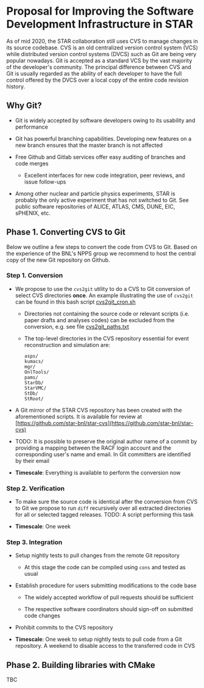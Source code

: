 # Proposal for Improving the Software Development Infrastructure in STAR

As of mid 2020, the STAR collaboration still uses CVS to manage changes in its
source codebase. CVS is an old centralized version control system (VCS) while
distributed version control systems (DVCS) such as Git are being very popular
nowadays. Git is accepted as a standard VCS by the vast majority of the
developer's community. The principal difference between CVS and Git is usually
regarded as the ability of each developer to have the full control offered by
the DVCS over a local copy of the entire code revision history.

## Why Git?

- Git is widely accepted by software developers owing to its usability and
  performance

- Git has powerful branching capabilities. Developing new features on a new
branch ensures that the master branch is not affected

- Free Github and Gitlab services offer easy auditing of branches and code
  merges

  - Excellent interfaces for new code integration, peer reviews, and issue
    follow-ups

- Among other nuclear and particle physics experiments, STAR is probably the
  only active experiment that has not switched to Git. See public software
  repositories of ALICE, ATLAS, CMS, DUNE, EIC, sPHENIX, etc.

## Phase 1. Converting CVS to Git

Below we outline a few steps to convert the code from CVS to Git. Based on the
experience of the BNL's NPPS group we recommend to host the central copy of the
new Git repository on Github.

### Step 1. Conversion

- We propose to use the `cvs2git` utility to do a CVS to Git conversion of
  select CVS directories **once**. An example illustrating the use of `cvs2git`
  can be found in this bash script
  [cvs2git_cron.sh](https://github.com/star-bnl/star-sw/blob/master/scripts/cvs2git_cron.sh)

  - Directories not containing the source code or relevant scripts (i.e. paper
    drafts and analyses codes) can be excluded from the conversion, e.g. see
    file
    [cvs2git_paths.txt](https://github.com/star-bnl/star-sw/blob/master/scripts/cvs2git_paths.txt)

  - The top-level directories in the CVS repository essential for event
    reconstruction and simulation are:

        asps/
        kumacs/
        mgr/
        OnlTools/
        pams/
        StarDb/
        StarVMC/
        StDb/
        StRoot/

- A Git mirror of the STAR CVS repository has been created with the
  aforementioned scripts. It is available for review at
  [https://github.com/star-bnl/star-cvs](https://github.com/star-bnl/star-cvs)

- TODO: It is possible to preserve the original author name of a commit by
  providing a mapping between the RACF login account and the corresponding
  user's name and email. In Git committers are identified by their email

- **Timescale**: Everything is available to perform the conversion now

### Step 2. Verification

- To make sure the source code is identical after the conversion from CVS to Git
  we propose to run `diff` recursively over all extracted directories for all or
  selected tagged releases. TODO: A script performing this task

- **Timescale**: One week

### Step 3. Integration

- Setup nightly tests to pull changes from the remote Git repository

  - At this stage the code can be compiled using `cons` and tested as usual

- Establish procedure for users submitting modifications to the code base

  - The widely accepted workflow of pull requests should be sufficient

  - The respective software coordinators should sign-off on submitted code
    changes

- Prohibit commits to the CVS repository

- **Timescale**: One week to setup nightly tests to pull code from a Git
  repository. A weekend to disable access to the transferred code in CVS

## Phase 2. Building libraries with CMake

TBC
